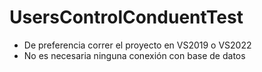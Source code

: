 # UsersControlConduentTest
- De preferencia correr el proyecto en VS2019 o VS2022
- No es necesaria ninguna conexión con base de datos
